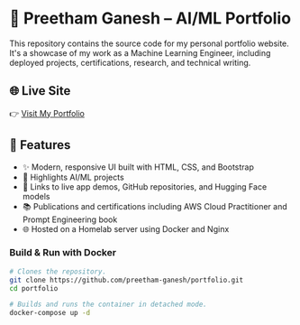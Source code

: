 # 💼 Preetham Ganesh – AI/ML Portfolio

This repository contains the source code for my personal portfolio website. It's a showcase of my work as a Machine Learning Engineer, including deployed projects, certifications, research, and technical writing.

## 🌐 Live Site

👉 [Visit My Portfolio](https://preethamganesh.com)

## 🚀 Features

- ✨ Modern, responsive UI built with HTML, CSS, and Bootstrap
- 📄 Highlights AI/ML projects
- 🔗 Links to live app demos, GitHub repositories, and Hugging Face models
- 📚 Publications and certifications including AWS Cloud Practitioner and Prompt Engineering book
- 🌐 Hosted on a Homelab server using Docker and Nginx

### Build & Run with Docker

```bash
# Clones the repository.
git clone https://github.com/preetham-ganesh/portfolio.git
cd portfolio

# Builds and runs the container in detached mode.
docker-compose up -d
```
